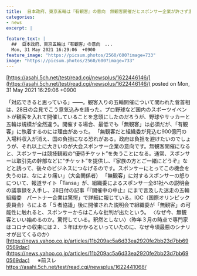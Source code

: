 ```yaml
---
title:  日本政府、東京五輪は『有観客』の意向　無観客開催だとスポンサー企業が許さず激怒するため  ★2  
categories:
- news
excerpt: |
  
feature_text: |
  ##  日本政府、東京五輪は『有観客』の意向　...
  Mon, 31 May 2021 16:29:06  +0900
feature_image: "https://picsum.photos/2560/600?image=733"
image: "https://picsum.photos/2560/600?image=733"
---
```


[https://asahi.5ch.net/test/read.cgi/newsplus/1622446146/](https://asahi.5ch.net/test/read.cgi/newsplus/1622446146/)
posted on Mon, 31 May 2021 16:29:06  +0900

<!--more-->

「対応できると思っている」——。観客入りの五輪開催について問われた菅首相は、28日の会見でこう意気込みを語った。プロ野球など国内のスポーツイベントが観客を入れて開催していることを念頭にしたのだろうが、野球やサッカーと五輪は規模が全然違う。開催する場合、最低でも「無観客」は必須だが、「有観客」に執着するのには理由があった。 「無観客だと組織委が見込む900億円の入場料収入が消え、国の負担になる恐れがある。政府は負担を避けたいのでしょうが、それ以上に大きいのが大会スポンサー企業の意向です。無観客開催になると、スポンサーは競技観戦の“優待チケット”を失うことになる。通常、スポンサーは取引先の幹部などに“チケット”を提供し、『家族の方とご一緒にどうぞ』などと誘って、後々のビジネスにつなげるのです。スポンサーにとってこの機会を失うのは、なにより痛い」（大会関係者） 「無観客」に対するスポンサーの怒りについて、報道サイト「Tansa」が、組織委によるスポンサー全81社への説明会の議事録を入手し、28日付の記事「『開催中の中止』にまで言及した迷走の五輪組織委　パートナー企業は驚愕」で詳細に報じている。IOC（国際オリンピック委員会）らによる「５者協議」後に開催された説明会で組織委が「無観客」の可能性に触れると、スポンサーからはこんな批判が出たという。 〈なぜ今、無観客といい始めるのか。驚愕している。釈然としない〉〈昨年３月の時点で専門家はコロナの収束には２、３年はかかるといっていたのに、なぜ今頃最悪のシナリオが出てくるのか〉 [https://news.yahoo.co.jp/articles/11b209ac5a6d33ea2920fe2bb23d7bb690569dac](https://news.yahoo.co.jp/articles/11b209ac5a6d33ea2920fe2bb23d7bb690569dac) 　 ※前スレ https://asahi.5ch.net/test/read.cgi/newsplus/1622441068/
